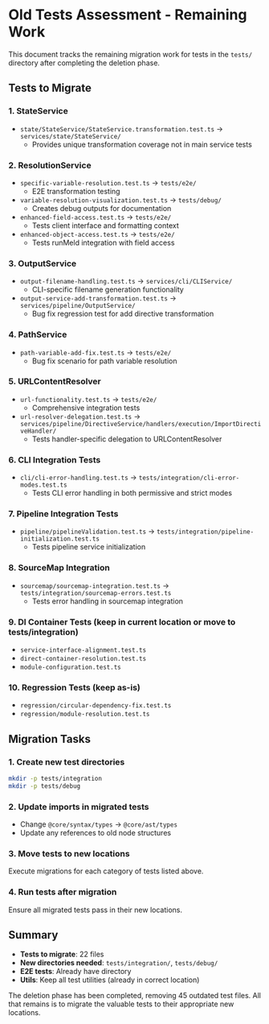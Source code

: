 # Old Tests Assessment - Remaining Work

This document tracks the remaining migration work for tests in the `tests/` directory after completing the deletion phase.

## Tests to Migrate

### 1. StateService
- `state/StateService/StateService.transformation.test.ts` → `services/state/StateService/` 
  - Provides unique transformation coverage not in main service tests

### 2. ResolutionService
- `specific-variable-resolution.test.ts` → `tests/e2e/` 
  - E2E transformation testing
- `variable-resolution-visualization.test.ts` → `tests/debug/` 
  - Creates debug outputs for documentation
- `enhanced-field-access.test.ts` → `tests/e2e/` 
  - Tests client interface and formatting context
- `enhanced-object-access.test.ts` → `tests/e2e/` 
  - Tests runMeld integration with field access

### 3. OutputService
- `output-filename-handling.test.ts` → `services/cli/CLIService/` 
  - CLI-specific filename generation functionality
- `output-service-add-transformation.test.ts` → `services/pipeline/OutputService/` 
  - Bug fix regression test for add directive transformation

### 4. PathService
- `path-variable-add-fix.test.ts` → `tests/e2e/` 
  - Bug fix scenario for path variable resolution

### 5. URLContentResolver
- `url-functionality.test.ts` → `tests/e2e/` 
  - Comprehensive integration tests
- `url-resolver-delegation.test.ts` → `services/pipeline/DirectiveService/handlers/execution/ImportDirectiveHandler/`
  - Tests handler-specific delegation to URLContentResolver

### 6. CLI Integration Tests
- `cli/cli-error-handling.test.ts` → `tests/integration/cli-error-modes.test.ts`
  - Tests CLI error handling in both permissive and strict modes

### 7. Pipeline Integration Tests
- `pipeline/pipelineValidation.test.ts` → `tests/integration/pipeline-initialization.test.ts`
  - Tests pipeline service initialization

### 8. SourceMap Integration
- `sourcemap/sourcemap-integration.test.ts` → `tests/integration/sourcemap-errors.test.ts`
  - Tests error handling in sourcemap integration

### 9. DI Container Tests (keep in current location or move to tests/integration)
- `service-interface-alignment.test.ts`
- `direct-container-resolution.test.ts`
- `module-configuration.test.ts`

### 10. Regression Tests (keep as-is)
- `regression/circular-dependency-fix.test.ts`
- `regression/module-resolution.test.ts`

## Migration Tasks

### 1. Create new test directories
```bash
mkdir -p tests/integration
mkdir -p tests/debug
```

### 2. Update imports in migrated tests
- Change `@core/syntax/types` → `@core/ast/types`
- Update any references to old node structures

### 3. Move tests to new locations
Execute migrations for each category of tests listed above.

### 4. Run tests after migration
Ensure all migrated tests pass in their new locations.

## Summary

- **Tests to migrate**: 22 files
- **New directories needed**: `tests/integration/`, `tests/debug/`
- **E2E tests**: Already have directory
- **Utils**: Keep all test utilities (already in correct location)

The deletion phase has been completed, removing 45 outdated test files. All that remains is to migrate the valuable tests to their appropriate new locations.
